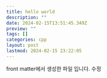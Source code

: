 ```yaml
---
title: hello world
description: ""
date: 2024-02-15T13:51:45.349Z
preview: ""
tags: []
categories: cpp
layout: post
lastmod: 2024-02-15 23:22:05
---
```


front matter에서 생성한 파일 입니다.
수정


